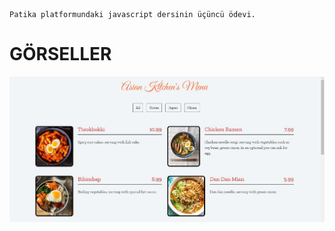 ```
Patika platformundaki javascript dersinin üçüncü ödevi.
```


# GÖRSELLER
![Picture](img/asianimg-1.JPG)